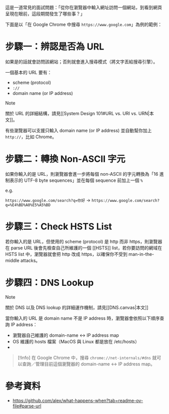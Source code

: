 這是一道常見的面試問題：「從你在瀏覽器中輸入網址訪問一個網站，到看到網頁呈現在眼前，這段期間發生了哪些事？」

下面是以「在 Google Chrome 中搜尋 `https://www.google.com`」為例的範例：

# 步驟一：辨認是否為 URL

如果是的話就會訪問該網站；否則就會進入搜尋模式（將文字丟給搜尋引擎）。

一個基本的 URL 要有：

- scheme (protocol)
- `://`
- domain name (or IP address)

>[!Note]
>關於 URL 的詳細結構，請見[[System Design 101#URL vs. URI vs. URN|本文]]。

有些瀏覽器可以支援只輸入 domain name (or IP address) 並自動幫你加上 `http://`，比如 Chrome。
# 步驟二：轉換 Non-ASCII 字元

如果你輸入的是 URL，則瀏覽器會進一步將每個 non-ASCII 的字元轉換為「16 進制表示的 UTF-8 byte sequences」並在每個 sequence 前加上一個 `%`

e.g.

`https://www.google.com/search?q=你好` → `https://www.google.com/search?q=%E4%BD%A0%E5%A5%BD`

# 步驟三：Check HSTS List

若你輸入的是 URL，但使用的 scheme (protocol) 是 http 而非 https，則瀏覽器在 parse URL 後會先檢查自己所維護的一個 [[HSTS]] list，若你要訪問的網域在 HSTS list 中，瀏覽器就會把 http 改成 https，以確保你不受到 man-in-the-middle attacks。

# 步驟四：DNS Lookup

>[!Note]
>關於 DNS 以及 DNS lookup 的詳細運作機制，請見[[DNS.canvas|本文]]

當你輸入的 URL 是 domain name 不是 IP address 時，瀏覽器會依照以下順序查詢 IP address：

- 瀏覽器自己維護的 domain-name ↔ IP address map
- OS 維護的 hosts 檔案（MacOS 與 Linux 都是放在 /etc/hosts）
- 

>[!Info]
>在 Google Chrome 中，搜尋 `chrome://net-internals/#dns` 就可以查詢／管理目前這個瀏覽器的 domain-name ↔ IP address map。

# 參考資料

- <https://github.com/alex/what-happens-when?tab=readme-ov-file#parse-url>
